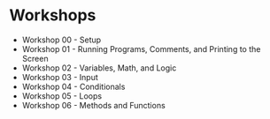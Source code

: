 # Workshops
* Workshop 00 - Setup
* Workshop 01 - Running Programs, Comments, and Printing to the Screen
* Workshop 02 - Variables, Math, and Logic
* Workshop 03 - Input
* Workshop 04 - Conditionals
* Workshop 05 - Loops
* Workshop 06 - Methods and Functions

